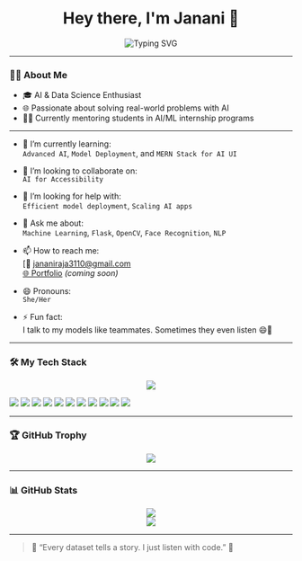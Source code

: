 <h1 align="center">Hey there, I'm Janani 👋</h1>

<p align="center">
  <img src="https://readme-typing-svg.herokuapp.com?font=Fira+Code&size=24&pause=1000&color=F75C7E&center=true&vCenter=true&width=750&lines=AI+Developer+%7C+ML+Engineer+%7C+NLP+%7C+Computer+Vision+%7C+python+ML+Apps" alt="Typing SVG" />
</p>


---

### 👩‍💻 About Me

- 🎓 AI & Data Science Enthusiast  
- 🌐 Passionate about solving real-world problems with AI  
- 🧑‍🏫 Currently mentoring students in AI/ML internship programs  
 

---

- 🌱 I’m currently learning:  
  `Advanced AI`, `Model Deployment`, and `MERN Stack for AI UI`

- 👯 I’m looking to collaborate on:  
  `AI for Accessibility`

- 🤔 I’m looking for help with:  
  `Efficient model deployment`, `Scaling AI apps`

- 💬 Ask me about:  
  `Machine Learning`, `Flask`, `OpenCV`, `Face Recognition`, `NLP`

- 📫 How to reach me:  
  [📧 jananiraja3110@gmail.com  
  [🌐 Portfolio](https://your-portfolio-link.com) *(coming soon)*

- 😄 Pronouns:  
  `She/Her`

- ⚡ Fun fact:  
  I talk to my models like teammates. Sometimes they even listen 😄🤖

---

### 🛠️ My Tech Stack

<p align="center">
  <img src="https://img.shields.io/badge/-Python-FFD43B?style=for-the-badge&logo=python&logoColor=blue" />
</p>

<p>
  <img src="https://img.shields.io/badge/-TensorFlow-05122A?style=flat&logo=tensorflow" />
  <img src="https://img.shields.io/badge/-Pandas-05122A?style=flat&logo=pandas" />
  <img src="https://img.shields.io/badge/-NumPy-05122A?style=flat&logo=numpy" />
  <img src="https://img.shields.io/badge/-ScikitLearn-05122A?style=flat&logo=scikit-learn" />
  <img src="https://img.shields.io/badge/-OpenCV-05122A?style=flat&logo=opencv" />
  <img src="https://img.shields.io/badge/-Flask-05122A?style=flat&logo=flask" />
  <img src="https://img.shields.io/badge/-Streamlit-05122A?style=flat&logo=streamlit" />
  <img src="https://img.shields.io/badge/-React-05122A?style=flat&logo=react" />
  <img src="https://img.shields.io/badge/-TailwindCSS-05122A?style=flat&logo=tailwind-css" />
  <img src="https://img.shields.io/badge/-MySQL-05122A?style=flat&logo=mysql" />
  <img src="https://img.shields.io/badge/-GitHub-05122A?style=flat&logo=github" />
</p>

---

### 🏆 GitHub Trophy

<p align="center">
  <img src="https://github-profile-trophy.vercel.app/?username=janani31&theme=radical&column=4" />
</p>

---

### 📊 GitHub Stats

<p align="center">
  <img src="https://github-readme-stats.vercel.app/api?username=janani31&show_icons=true&theme=radical" />
  <br/>
  <img src="https://github-readme-stats.vercel.app/api/top-langs/?username=janani31&layout=compact&theme=radical" />
</p>

---

> 💬 “Every dataset tells a story. I just listen with code.” 🎯


